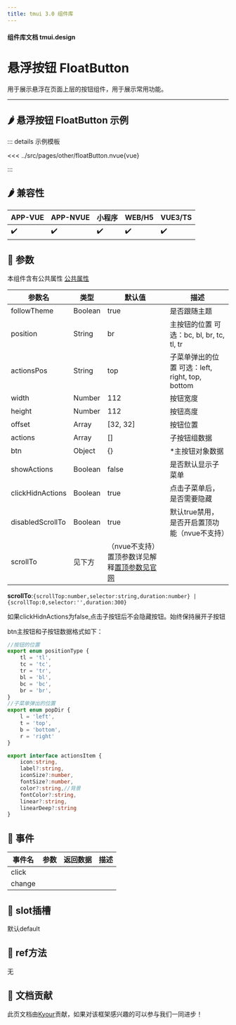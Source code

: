 ```yaml
---
title: tmui 3.0 组件库
---
```


<script setup>
import webview from '../components/mobileWebview.vue'
</script>

#### 组件库文档 tmui.design

# 悬浮按钮 FloatButton
用于展示悬浮在页面上层的按钮组件，用于展示常用功能。

---

## :hot_pepper: 悬浮按钮 FloatButton 示例

<webview url="https://tmui.design/h5/#/pages/other/floatButton"></webview>

::: details 示例模板

<<< ../src/pages/other/floatButton.nvue{vue}

:::

## :hot_pepper: 兼容性

| APP-VUE            | APP-NVUE           | 小程序                | WEB/H5             | VUE3/TS            |
|--------------------|--------------------|--------------------|--------------------|--------------------|
| :heavy_check_mark: | :heavy_check_mark: | :heavy_check_mark: | :heavy_check_mark: | :heavy_check_mark: |

## :seedling: 参数
本组件含有公共属性 [公共属性](/doc/spec/组件公共样式.md)

| 参数名              | 类型      | 默认值      | 描述                                   |
|------------------|---------|----------|--------------------------------------|
| followTheme      | Boolean | true     | 是否跟随主题                               |
| position         | String  | br       | 主按钮的位置 可选：bc, bl, br, tc, tl, tr     |
| actionsPos       | String  | top      | 子菜单弹出的位置 可选：left, right, top, bottom |
| width            | Number  | 112      | 按钮宽度                                 |
| height           | Number  | 112      | 按钮高度                                 |
| offset           | Array   | [32, 32] | 按钮位置                                 |
| actions          | Array   | []       | 子按钮组数据                              |
| btn              | Object  | {}       | *主按钮对象数据                           |
| showActions      | Boolean | false    | 是否默认显示子菜单                        |
| clickHidnActions | Boolean | true     | 点击子菜单后，是否需要隐藏                 |
| disabledScrollTo | Boolean | true     | 默认true禁用，是否开启置顶功能（nvue不支持）             |
| scrollTo |  见下方   | （nvue不支持）置顶参数详见解释[置顶参数见官网](https://uniapp.dcloud.net.cn/api/ui/scroll.html) |

**scrollTo**:```{scrollTop:number,selector:string,duration:number} | {scrollTop:0,selector:'',duration:300} ```

如果clickHidnActions为false,点击子按钮后不会隐藏按钮。始终保持展开子按钮

btn主按钮和子按钮数据格式如下：
```ts
//按钮的位置
export enum positionType {
    tl = 'tl',
    tc = 'tc',
    tr = 'tr',
    bl = 'bl',
    bc = 'bc',
    br = 'br',
}
//子菜单弹出的位置
export enum popDir {
    l = 'left',
    t = 'top',
    b = 'bottom',
    r = 'right'
}

export interface actionsItem {
    icon:string,
    label?:string,
    iconSize?:number,
    fontSize?:number,
    color?:string,//背景
    fontColor?:string,
    linear?:string,
    linearDeep?:string
}

```
## :rose: 事件
| 事件名    | 参数  | 返回数据 | 描述  |
|--------|-----|------|-----|
| click  |     |      |     |
| change |     |      |     |

## :corn: slot插槽
默认default

## :green_salad: ref方法
无

## :couplekiss: 文档贡献
此页文档由[Kyour](https://github.com/kyour-cn)贡献，如果对该框架感兴趣的可以参与我们一同进步！
